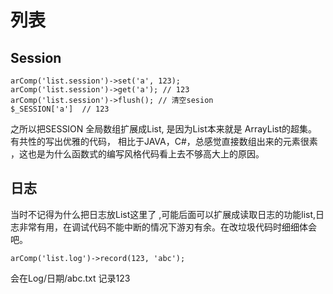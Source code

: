 # 列表


## Session




```
arComp('list.session')->set('a', 123);
arComp('list.session')->get('a'); // 123
arComp('list.session')->flush(); // 清空sesion
$_SESSION['a']  // 123

```

之所以把SESSION 全局数组扩展成List, 是因为List本来就是 ArrayList的超集。有共性的写出优雅的代码， 相比于JAVA，C#，总感觉直接数组出来的元素很素 ，这也是为什么函数式的编写风格代码看上去不够高大上的原因。



## 日志

当时不记得为什么把日志放List这里了 ,可能后面可以扩展成读取日志的功能list,日志非常有用，在调试代码不能中断的情况下游刃有余。在改垃圾代码时细细体会吧。

```arComp('list.log')->record(123, 'abc');```

会在Log/日期/abc.txt 记录123